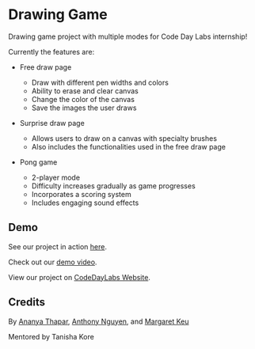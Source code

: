 # Drawing Game

Drawing game project with multiple modes for Code Day Labs internship!

Currently the features are:

- Free draw page

  - Draw with different pen widths and colors
  - Ability to erase and clear canvas
  - Change the color of the canvas
  - Save the images the user draws

- Surprise draw page

  - Allows users to draw on a canvas with specialty brushes
  - Also includes the functionalities used in the free draw page

- Pong game
  - 2-player mode
  - Difficulty increases gradually as game progresses
  - Incorporates a scoring system
  - Includes engaging sound effects

## Demo

See our project in action [here](https://drawing-game.athapar24.repl.co/).

Check out our [demo video](https://drive.google.com/file/d/1JuCivRnTjQrWeVL52uFk2Ka7nrIOZtgj/view?usp=sharing).

View our project on [CodeDayLabs Website](https://showcase.codeday.org/project/ckqtyhwvo91771810qu4k1dzse4).

## Credits

By [Ananya Thapar](https://www.linkedin.com/in/ananya-thapar-b79737211/), [Anthony Nguyen](https://www.linkedin.com/in/anthony-nguyen-185aa5218), and [Margaret Keu](mailto:mkeu0526@gmail.com)

Mentored by Tanisha Kore
